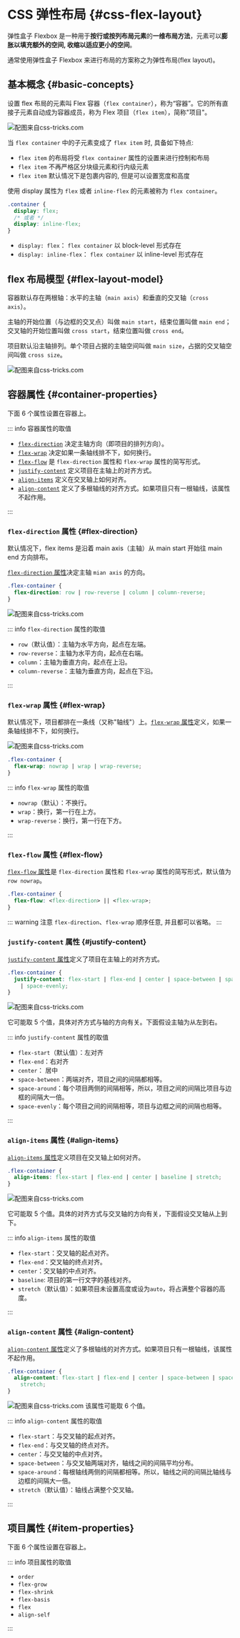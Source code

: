 # CSS 弹性布局 {#css-flex-layout}

弹性盒子 Flexbox 是一种用于**按行或按列布局元素**的**一维布局方法**，元素可以**膨胀以填充额外的空间, 收缩以适应更小的空间**。

通常使用弹性盒子 Flexbox 来进行布局的方案称之为弹性布局(flex layout)。

## 基本概念 {#basic-concepts}

设置 flex 布局的元素叫 Flex 容器（`flex container`），称为“容器”。它的所有直接子元素自动成为容器成员，称为 Flex 项目（`flex item`），简称"项目"。

![配图来自css-tricks.com](images/flex/container-and-items.svg)

当 `flex container` 中的子元素变成了 `flex item` 时, 具备如下特点:

- `flex item` 的布局将受 `flex container` 属性的设置来进行控制和布局
- `flex item` 不再严格区分块级元素和行内级元素
- `flex item` 默认情况下是包裹内容的, 但是可以设置宽度和高度

使用 display 属性为 `flex` 或者 `inline-flex` 的元素被称为 `flex container`。

```css
.container {
  display: flex;
  /* 或者 */
  display: inline-flex;
}
```

- `display: flex`： `flex container` 以 block-level 形式存在
- `display: inline-flex`： `flex container` 以 inline-level 形式存在

## flex 布局模型 {#flex-layout-model}

容器默认存在两根轴：水平的主轴（`main axis`）和垂直的交叉轴（`cross axis`）。

主轴的开始位置（与边框的交叉点）叫做 `main start`，结束位置叫做 `main end`；交叉轴的开始位置叫做 `cross start`，结束位置叫做 `cross end`。

项目默认沿主轴排列。单个项目占据的主轴空间叫做 `main size`，占据的交叉轴空间叫做 `cross size`。

![配图来自css-tricks.com](images/flex/flex-layout-model.svg)

## 容器属性 {#container-properties}

下面 6 个属性设置在容器上。

::: info 容器属性的取值

- [`flex-direction`](#flex-direction) 决定主轴方向（即项目的排列方向）。
- [`flex-wrap`](#flex-wrap) 决定如果一条轴线排不下，如何换行。
- [`flex-flow`](#flex-flow) 是 `flex-direction` 属性和 `flex-wrap` 属性的简写形式。
- [`justify-content`](#justify-content) 定义项目在主轴上的对齐方式。
- [`align-items`](#align-items) 定义在交叉轴上如何对齐。
- [`align-content`](#align-content) 定义了多根轴线的对齐方式。如果项目只有一根轴线，该属性不起作用。

:::

### `flex-direction` 属性 {#flex-direction}

默认情况下，flex items 是沿着 main axis（主轴）从 main start 开始往 main end 方向排布。

[`flex-direction` 属性](https://developer.mozilla.org/zh-CN/docs/Web/CSS/flex-direction)决定主轴 `mian axis` 的方向。

```css
.flex-container {
  flex-direction: row | row-reverse | column | column-reverse;
}
```

![配图来自css-tricks.com](images/flex/flex-direction.svg)

::: info `flex-direction` 属性的取值

- `row`（默认值）：主轴为水平方向，起点在左端。
- `row-reverse`：主轴为水平方向，起点在右端。
- `column`：主轴为垂直方向，起点在上沿。
- `column-reverse`：主轴为垂直方向，起点在下沿。

:::

### `flex-wrap` 属性 {#flex-wrap}

默认情况下，项目都排在一条线（又称"轴线"）上。[`flex-wrap` 属性](https://developer.mozilla.org/zh-CN/docs/Web/CSS/flex-wrap)定义，如果一条轴线排不下，如何换行。

![配图来自css-tricks.com](images/flex/flex-wrap.svg)

```css
.flex-container {
  flex-wrap: nowrap | wrap | wrap-reverse;
}
```

::: info `flex-wrap` 属性的取值

- `nowrap`（默认）：不换行。
- `wrap`：换行，第一行在上方。
- `wrap-reverse`：换行，第一行在下方。

:::

### `flex-flow` 属性 {#flex-flow}

[`flex-flow` 属性](https://developer.mozilla.org/zh-CN/docs/Web/CSS/flex-flow)是 `flex-direction` 属性和 `flex-wrap` 属性的简写形式，默认值为 `row nowrap`。

```css
.flex-container {
  flex-flow: <flex-direction> || <flex-wrap>;
}
```

::: warning 注意
`flex-direction`、`flex-wrap` 顺序任意, 并且都可以省略。
:::

### `justify-content` 属性 {#justify-content}

[`justify-content` 属性](https://developer.mozilla.org/zh-CN/docs/Web/CSS/justify-content)定义了项目在主轴上的对齐方式。

```css
.flex-container {
  justify-content: flex-start | flex-end | center | space-between | space-around
    | space-evenly;
}
```

![配图来自css-tricks.com](images/flex/justify-content.svg)

它可能取 5 个值，具体对齐方式与轴的方向有关。下面假设主轴为从左到右。

::: info `justify-content` 属性的取值

- `flex-start`（默认值）：左对齐
- `flex-end`：右对齐
- `center`： 居中
- `space-between`：两端对齐，项目之间的间隔都相等。
- `space-around`：每个项目两侧的间隔相等，所以，项目之间的间隔比项目与边框的间隔大一倍。
- `space-evenly`：每个项目之间的间隔相等，项目与边框之间的间隔也相等。

:::

### `align-items` 属性 {#align-items}

[`align-items` 属性](https://developer.mozilla.org/zh-CN/docs/Web/CSS/align-items)定义项目在交叉轴上如何对齐。

```css
.flex-container {
  align-items: flex-start | flex-end | center | baseline | stretch;
}
```

![配图来自css-tricks.com](images/flex/align-items.svg)

它可能取 5 个值。具体的对齐方式与交叉轴的方向有关，下面假设交叉轴从上到下。

::: info `align-items` 属性的取值

- `flex-start`：交叉轴的起点对齐。
- `flex-end`：交叉轴的终点对齐。
- `center`：交叉轴的中点对齐。
- `baseline`: 项目的第一行文字的基线对齐。
- `stretch`（默认值）：如果项目未设置高度或设为`auto`，将占满整个容器的高度。

:::

### `align-content` 属性 {#align-content}

[`align-content` 属性](https://developer.mozilla.org/zh-CN/docs/Web/CSS/align-content)定义了多根轴线的对齐方式。如果项目只有一根轴线，该属性不起作用。

```css
.flex-container {
  align-content: flex-start | flex-end | center | space-between | space-around |
    stretch;
}
```

![配图来自css-tricks.com](images/flex/align-content.svg)
该属性可能取 6 个值。

::: info `align-content` 属性的取值

- `flex-start`：与交叉轴的起点对齐。
- `flex-end`：与交叉轴的终点对齐。
- `center`：与交叉轴的中点对齐。
- `space-between`：与交叉轴两端对齐，轴线之间的间隔平均分布。
- `space-around`：每根轴线两侧的间隔都相等。所以，轴线之间的间隔比轴线与边框的间隔大一倍。
- `stretch`（默认值）：轴线占满整个交叉轴。

:::

## 项目属性 {#item-properties}

下面 6 个属性设置在容器上。

::: info 项目属性的取值

- `order`
- `flex-grow`
- `flex-shrink`
- `flex-basis`
- `flex`
- `align-self`

:::

```

```
